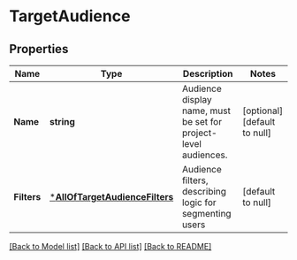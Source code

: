 # TargetAudience

## Properties
Name | Type | Description | Notes
------------ | ------------- | ------------- | -------------
**Name** | **string** | Audience display name, must be set for project-level audiences. | [optional] [default to null]
**Filters** | [***AllOfTargetAudienceFilters**](AllOfTargetAudienceFilters.md) | Audience filters, describing logic for segmenting users | [default to null]

[[Back to Model list]](../README.md#documentation-for-models) [[Back to API list]](../README.md#documentation-for-api-endpoints) [[Back to README]](../README.md)

